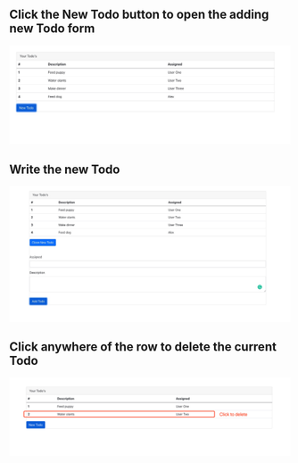 ## Click the New Todo button to open the adding new Todo form

![1](pic/todo0.jpg)

## Write the new Todo

![3](pic/todo1.jpg)

## Click anywhere of the row to delete the current Todo

![2](pic/todo2.jpg)